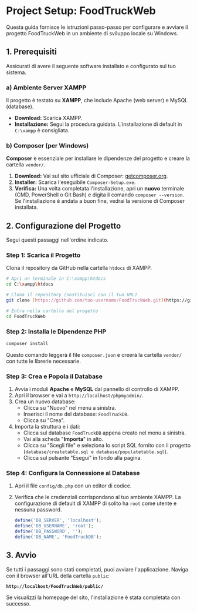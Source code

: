 # Project Setup: FoodTruckWeb

Questa guida fornisce le istruzioni passo-passo per configurare e avviare il progetto FoodTruckWeb in un ambiente di sviluppo locale su Windows.

## 1. Prerequisiti

Assicurati di avere il seguente software installato e configurato sul tuo sistema.

### a) Ambiente Server XAMPP
Il progetto è testato su **XAMPP**, che include Apache (web server) e MySQL (database).
- **Download:** Scarica XAMPP.
- **Installazione:** Segui la procedura guidata. L'installazione di default in `C:\xampp` è consigliata.

### b) Composer (per Windows)
**Composer** è essenziale per installare le dipendenze del progetto e creare la cartella `vendor/`.
1.  **Download:** Vai sul sito ufficiale di Composer: [getcomposer.org](https://getcomposer.org/download/).
2.  **Installer:** Scarica l'eseguibile `Composer-Setup.exe`.
3.  **Verifica:** Una volta completata l'installazione, apri un **nuovo** terminale (CMD, PowerShell o Git Bash) e digita il comando `composer --version`. Se l'installazione è andata a buon fine, vedrai la versione di Composer installata.

## 2. Configurazione del Progetto

Segui questi passaggi nell'ordine indicato.

### Step 1: Scarica il Progetto
Clona il repository da GitHub nella cartella `htdocs` di XAMPP.

```bash
# Apri un terminale in C:\xampp\htdocs
cd C:\xampp\htdocs

# Clona il repository (sostituisci con il tuo URL)
git clone [https://github.com/tuo-username/FoodTruckWeb.git](https://github.com/tuo-username/FoodTruckWeb.git)

# Entra nella cartella del progetto
cd FoodTruckWeb
```

### Step 2: Installa le Dipendenze PHP

```bash
composer install
```
Questo comando leggerà il file `composer.json` e creerà la cartella `vendor/` con tutte le librerie necessarie.

### Step 3: Crea e Popola il Database
1.  Avvia i moduli **Apache** e **MySQL** dal pannello di controllo di XAMPP.
2.  Apri il browser e vai a `http://localhost/phpmyadmin/`.
3.  Crea un nuovo database:
    - Clicca su "Nuovo" nel menu a sinistra.
    - Inserisci il nome del database: `FoodTruckDB`.
    - Clicca su "Crea".
4.  Importa la struttura e i dati:
    - Clicca sul database `FoodTruckDB` appena creato nel menu a sinistra.
    - Vai alla scheda "**Importa**" in alto.
    - Clicca su "Scegli file" e seleziona lo script SQL fornito con il progetto (`database/createtable.sql e database/populatetable.sql`).
    - Clicca sul pulsante "Esegui" in fondo alla pagina.

### Step 4: Configura la Connessione al Database
1.  Apri il file `config/db.php` con un editor di codice.
2.  Verifica che le credenziali corrispondano al tuo ambiente XAMPP. La configurazione di default di XAMPP di solito ha `root` come utente e nessuna password.

    ```php
    define('DB_SERVER', 'localhost');
    define('DB_USERNAME', 'root');
    define('DB_PASSWORD', ''); 
    define('DB_NAME', 'FoodTruckDB');
    ```

## 3. Avvio

Se tutti i passaggi sono stati completati, puoi avviare l'applicazione.
Naviga con il browser all'URL della cartella `public`:

**`http://localhost/FoodTruckWeb/public/`**

Se visualizzi la homepage del sito, l'installazione è stata completata con successo.
